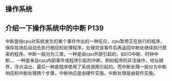 ## 操作系统

## 介绍一下操作系统中的中断 P139

​		中断是指cpu对系统发生的某个事件作出的一种反应，cpu暂停正在执行的程序，保存现场后自动去执行相应的处理程序，处理完该事件后再返回中断处继续执行原来的程序。中断一般分为三类，一种是由cpu外部引起的，如I/O中断、时钟中断、，一种是来自cpu内部事件或程序引起的中断，例如程序的非法操作，地址越界，浮点溢出，最后一种是程序使用了系统调用引起的。而中断处理一般分为中断响应和中断处理两个步骤，中断响应是由硬件实施，中断处理是由软件实施。
